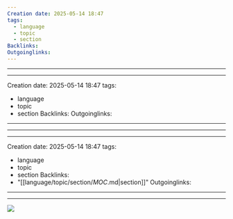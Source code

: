 ```yaml
---
Creation date: 2025-05-14 18:47
tags:
  - language
  - topic
  - section
Backlinks:
Outgoinglinks:
---
```

---
---
Creation date: 2025-05-14 18:47
tags:
  - language
  - topic
  - section
Backlinks:
Outgoinglinks:
---
---
---
Creation date: 2025-05-14 18:47
tags:
  - language
  - topic
  - section
Backlinks:
  - "[[language/topic/section/_MOC_.md|section]]"
Outgoinglinks:
---
---
![](Pasted%20image%2020250515153410.png)